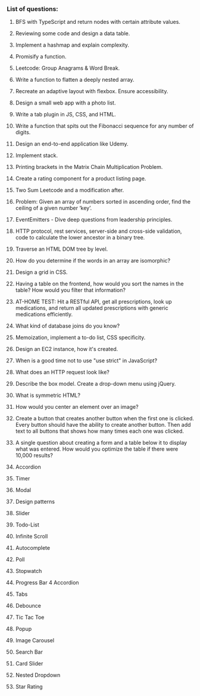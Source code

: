 ### List of questions:

1. BFS with TypeScript and return nodes with certain attribute values.
2. Reviewing some code and design a data table.
3. Implement a hashmap and explain complexity.
4. Promisify a function.
5. Leetcode: Group Anagrams & Word Break.
6. Write a function to flatten a deeply nested array.
7. Recreate an adaptive layout with flexbox. Ensure accessibility.
8. Design a small web app with a photo list.
9. Write a tab plugin in JS, CSS, and HTML.
10. Write a function that spits out the Fibonacci sequence for any number of digits.
11. Design an end-to-end application like Udemy.
12. Implement stack.
13. Printing brackets in the Matrix Chain Multiplication Problem.
14. Create a rating component for a product listing page.
15. Two Sum Leetcode and a modification after.
16. Problem: Given an array of numbers sorted in ascending order, find the ceiling of a given number ‘key’.
17. EventEmitters - Dive deep questions from leadership principles.
18. HTTP protocol, rest services, server-side and cross-side validation, code to calculate the lower ancestor in a binary tree.
19. Traverse an HTML DOM tree by level.
20. How do you determine if the words in an array are isomorphic?
21. Design a grid in CSS.
22. Having a table on the frontend, how would you sort the names in the table? How would you filter that information?
23. AT-HOME TEST: Hit a RESTful API, get all prescriptions, look up medications, and return all updated prescriptions with generic medications efficiently.
24. What kind of database joins do you know?
25. Memoization, implement a to-do list, CSS specificity.
26. Design an EC2 instance, how it's created.
27. When is a good time not to use "use strict" in JavaScript?
28. What does an HTTP request look like?
29. Describe the box model. Create a drop-down menu using jQuery.
30. What is symmetric HTML?
31. How would you center an element over an image?
32. Create a button that creates another button when the first one is clicked. Every button should have the ability to create another button. Then add text to all buttons that shows how many times each one was clicked.
33. A single question about creating a form and a table below it to display what was entered. How would you optimize the table if there were 10,000 results?
34. Accordion
35. Timer
36. Modal
37. Design patterns
38. Slider
39. Todo-List
40. Infinite Scroll
41. Autocomplete



1. Poll
2. Stopwatch
3. Progress Bar
4 Accordion
5. Tabs
6. Debounce
7. Tic Tac Toe
8. Popup
9. Image Carousel
10. Search Bar
11. Card Slider
12. Nested Dropdown
13. Star Rating